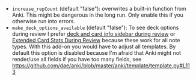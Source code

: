 - `increase_repCount` (default "false"): overwrites a built-in function from Anki. This might be dangerous in the long run. Only enable this if you otherwise run into errors.
- `make_deck_options_available` (default "false"): To see deck options during review I prefer [deck and card info sidebar during review](https://ankiweb.net/shared/info/673114053) or [Extended Card Stats During Review](https://ankiweb.net/shared/info/1008566916) because these work for all note types. With this add-on you would have to adjust all templates. By default this option is disabled because I'm afraid that Anki might not render/use all fields if you have too many fields, see https://github.com/dae/anki/blob/master/anki/template/template.py#L113


